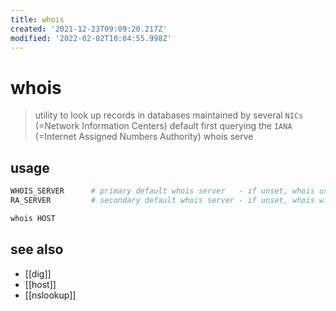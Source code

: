 ```yaml
---
title: whois
created: '2021-12-23T09:09:20.217Z'
modified: '2022-02-02T10:04:55.998Z'
---
```


# whois

> utility to look up records in databases maintained by several `NICs` (=Network Information Centers)
> default first querying the `IANA` (=Internet Assigned Numbers Authority) whois serve

## usage

```sh
WHOIS_SERVER      # primary default whois server   - if unset, whois uses RA_SERVER
RA_SERVER         # secondary default whois server - if unset, whois will use whois.iana.org
```

```sh
whois HOST
```

## see also

- [[dig]]
- [[host]]
- [[nslookup]]
